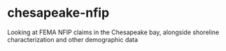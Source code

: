# chesapeake-nfip
Looking at FEMA NFIP claims in the Chesapeake bay, alongside shoreline characterization and other demographic data
